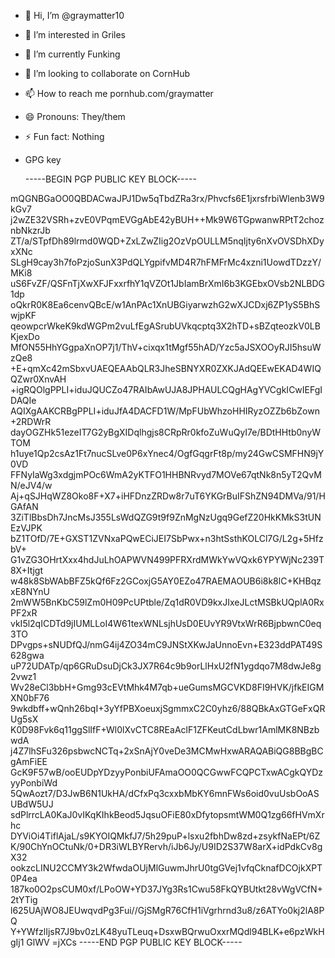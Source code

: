 - 👋 Hi, I’m @graymatter10
- 👀 I’m interested in Griles
- 🌱 I’m currently Funking
- 💞️ I’m looking to collaborate on CornHub
- 📫 How to reach me pornhub.com/graymatter
- 😄 Pronouns: They/them
- ⚡ Fun fact: Nothing

- GPG key

  -----BEGIN PGP PUBLIC KEY BLOCK-----

mQGNBGaOO0QBDACwaJPJ1Dw5qTbdZRa3rx/Phvcfs6E1jxrsfrbiWlenb3W9kGv7
j2wZE32VSRh+zvE0VPqmEVGgAbE42yBUH++Mk9W6TGpwanwRPtT2choznbNkzrJb
ZT/a/STpfDh89lrmd0WQD+ZxLZwZIig2OzVpOULLM5nqIjty6nXvOVSDhXDyxXNc
SLgH9cay3h7foPzjoSunX3PdQLYgpifvMD4R7hFMFrMc4xzni1UowdTDzzY/MKi8
uS6FvZF/QSFnTjXwXFJFxxrfhY1qVZOt1JbIamBrXmI6b3KGEbxOVsb2NLBDG1dp
oQkrR0K8Ea6cenvQBcE/w1AnPAc1XnUBGiyarwzhG2wXJCDxj6ZP1yS5BhSwjpKF
qeowpcrWkeK9kdWGPm2vuLfEgASrubUVkqcptq3X2hTD+sBZqteozkV0LBKjexDo
MfON55HhYGgpaXnOP7j1/ThV+cixqx1tMgf55hAD/Yzc5aJSXOOyRJI5hsuWzQe8
+E+qmXc42mSbxvUAEQEAAbQLR3JheSBNYXR0ZXKJAdQEEwEKAD4WIQQZwr0XnvAH
+igRQOlgPPLI+iduJQUCZo47RAIbAwUJA8JPHAULCQgHAgYVCgkICwIEFgIDAQIe
AQIXgAAKCRBgPPLI+iduJfA4DACFD1W/MpFUbWhzoHHIRyzOZZb6bZown+2RDWrR
dayOGZHk51ezeIT7G2yBgXIDqlhgjs8CRpRr0kfoZuWuQyI7e/BDtHHtb0nyWTOM
h1uye1Qp2csAz1Ft7nucSLve0P6xYnec4/OgfGqgrFt8p/my24GwCSMFHN9jY0VD
FFNyIaWg3xdgjmPOc6WmA2yKTFO1HHBNRvyd7MOVe67qtNk8n5yT2QvMN/eJV4/w
Aj+qSJHqWZ8Oko8F+X7+iHFDnzZRDw8r7uT6YKGrBuIFShZN94DMVa/91/HGAfAN
3ZiTlBbsDh7JncMsJ355LsWdQZG9t9f9ZnMgNzUgq9GefZ20HkKMkS3tUNEzVJPK
bZ1TOfD/7E+GXST1ZVNxaPQwECiJEI7SbPwx+n3htSsthKOLCl7G/L2g+5HfzbV+
G1vZG3OHrtXxx4hdJuLhOAPWVN499PFRXrdMWkYwVQxk6YPYWjNc239T8X+Itjgt
w48k8SbWAbBFZ5kQf6Fz2GCoxjG5AY0EZo47RAEMAOUB6i8k8lC+KHBqzxE8NYnU
2mWW5BnKbC59lZm0H09PcUPtble/Zq1dR0VD9kxJIxeJLctMSBkUQplA0RxPF2xR
vkI5l2qICDTd9jIUMLLoI4W61texWNLsjhUsD0EUvYR9VtxWrR6BjpbwnC0eq3TO
DPvgps+sNUDfQJ/nmG4ij4ZO34mC9JNStXKwJaUnnoEvn+E323ddPAT49S628gwa
uP72UDATp/qp6GRuDsuDjCk3JX7R64c9b9orLlHxU2fN1ygdqo7M8dwJe8g2vwz1
Wv28eCl3bbH+Gmg93cEVtMhk4M7qb+ueGumsMGCVKD8FI9HVK/jfkEIGMXN0bF76
9wkdbff+wQnh26bqI+3yYfPBXoeuxjSgmmxC2C0yhz6/88QBkAxGTGeFxQRUg5sX
K0D98Fvk6q11ggSlIfF+Wl0lXvCTC8REaAclF1ZFKeutCdLbwr1AmlMK8NBzbwdA
j4Z7lhSFu326psbwcNCTq+2xSnAjY0veDe3MCMwHxwARAQABiQG8BBgBCgAmFiEE
GcK9F57wB/ooEUDpYDzyyPonbiUFAmaOO0QCGwwFCQPCTxwACgkQYDzyyPonbiWd
5QwAozt7/D3JwB6N1UkHA/dCfxPq3cxxbMbKY6mnFWs6oid0vuUsbOoASUBdW5UJ
sdPlrrcLA0KaJ0vIKqKIhkBeod5JqsuOFiE80xDfytopsmtWM0Q1zg66fHVmXrhc
DYViOi4TiflAjaL/s9KYOIQMkfJ7/5h29puP+lsxu2fbhDw8zd+zsykfNaEPt/6Z
K/90ChYnOCtuNk/0+DR3iWLBYRervh/iJb6Jy/U9ID2S37W8arX+idPdkCv8gX32
ookzcLINU2CCMY3k2WfwdaOUjMlGuwmJhrU0tgGVej1vfqCknafDCOjkXPT0P4ea
187ko0O2psCUM0xf/LPoOW+YD37JYg3Rs1Cwu58FkQYBUtkt28vWgVCfN+2tYTig
l625UAjWO8JEUwqvdPg3Fui//GjSMgR76CfH1iVgrhrnd3u8/z6ATYo0kj2lA8PQ
Y+YWfzlIjsR7J9bv0zLK48yuTLeuq+DsxwBQrwuOxxrMQdl94BLK+e6pzWkHgIj1
GlWV
=jXCs
-----END PGP PUBLIC KEY BLOCK-----


<!---
graymatter10/graymatter10 is a ✨ special ✨ repository because its `README.md` (this file) appears on your GitHub profile.
You can click the Preview link to take a look at your changes.
--->
